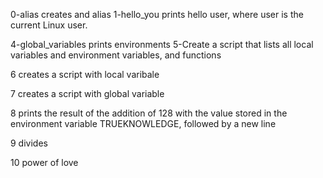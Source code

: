 0-alias creates and alias
1-hello_you prints hello user, where user is the current Linux user.

4-global_variables prints environments
5-Create a script that lists all local variables and environment variables, and functions

6 creates a script with local varibale

7 creates a script with global variable

8 prints the result of the addition of 128 with the value stored in the environment variable TRUEKNOWLEDGE, followed by a new line

9 divides

10 power of love

